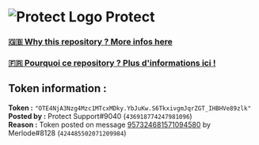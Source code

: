 # ![Protect Logo](https://i.imgur.com/5ovpCPg.png) Protect

### [🇬🇧 Why this repository ? More infos here](https://github.com/protect-github-bot/token-reset/blob/main/README.md)

### [🇫🇷 Pourquoi ce repository ? Plus d'informations ici !](https://github.com/protect-github-bot/token-reset/blob/main/FR_README.md)

## Token information :
**Token :** `"OTE4NjA3Nzg4Mzc1MTcxMDky.YbJuKw.S6TkxivgmJqrZGT_IHBHVe89zlk"`\
**Posted by :** Protect Support#9040 (`436918774247981096`)\
**Reason :** Token posted on message [957324681571094580](https://discord.com/channels/835179952500113459/835179953859461191/957324681571094580) by Merlode#8128 (`424485502071209984`)